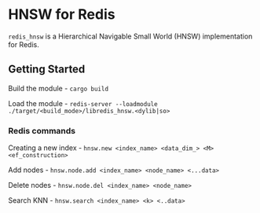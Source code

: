 # HNSW for Redis

`redis_hnsw` is a Hierarchical Navigable Small World (HNSW) implementation for Redis.

## Getting Started

Build the module - `cargo build`

Load the module - `redis-server --loadmodule ./target/<build_mode>/libredis_hnsw.<dylib|so>`

### Redis commands
Creating a new index - `hnsw.new <index_name> <data_dim_> <M> <ef_construction>`

Add nodes - `hnsw.node.add <index_name> <node_name> <...data>`

Delete nodes - `hnsw.node.del <index_name> <node_name>`

Search KNN - `hnsw.search <index_name> <k> <..data>`
